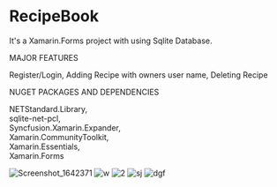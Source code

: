 # RecipeBook
It's a Xamarin.Forms project with using Sqlite Database. 

MAJOR FEATURES 

Register/Login, 
Adding Recipe with owners user name, 
Deleting Recipe

NUGET PACKAGES AND DEPENDENCIES 

NETStandard.Library,  
sqlite-net-pcl,  
Syncfusion.Xamarin.Expander,  
Xamarin.CommunityToolkit,  
Xamarin.Essentials,  
Xamarin.Forms

![Screenshot_1642371](https://user-images.githubusercontent.com/56595475/149670382-2695c8a5-5269-47ad-b5b5-0bc4471fac36.png) 
![w](https://user-images.githubusercontent.com/56595475/149670536-0c9034a7-1db3-4889-b446-a8904b4d7667.png) 
![2](https://user-images.githubusercontent.com/56595475/149670421-c26c0048-c46d-44df-93f4-6c54b80e3000.png) 
![sj](https://user-images.githubusercontent.com/56595475/149670478-55fbdbf2-2d46-4672-910f-a77487290c80.png) 
![dgf](https://user-images.githubusercontent.com/56595475/149670492-d6c6cdf5-e3cf-4e42-8d49-b5addaf663a8.png)
